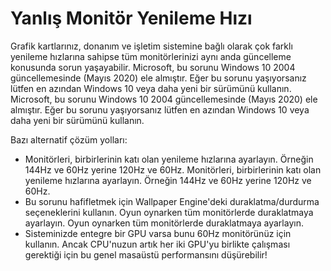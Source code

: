 # Yanlış Monitör Yenileme Hızı

Grafik kartlarınız, donanım ve işletim sistemine bağlı olarak çok farklı yenileme hızlarına sahipse tüm monitörlerinizi aynı anda güncelleme konusunda sorun yaşayabilir. Microsoft, bu sorunu Windows 10 2004 güncellemesinde (Mayıs 2020) ele almıştır. Eğer bu sorunu yaşıyorsanız lütfen en azından Windows 10 veya daha yeni bir sürümünü kullanın. Microsoft, bu sorunu Windows 10 2004 güncellemesinde (Mayıs 2020) ele almıştır. Eğer bu sorunu yaşıyorsanız lütfen en azından Windows 10 veya daha yeni bir sürümünü kullanın.

Bazı alternatif çözüm yolları:

* Monitörleri, birbirlerinin katı olan yenileme hızlarına ayarlayın. Örneğin 144Hz ve 60Hz yerine 120Hz ve 60Hz. Monitörleri, birbirlerinin katı olan yenileme hızlarına ayarlayın. Örneğin 144Hz ve 60Hz yerine 120Hz ve 60Hz.
* Bu sorunu hafifletmek için Wallpaper Engine'deki duraklatma/durdurma seçeneklerini kullanın. Oyun oynarken tüm monitörlerde duraklatmaya ayarlayın. Oyun oynarken tüm monitörlerde duraklatmaya ayarlayın.
* Sisteminizde entegre bir GPU varsa bunu 60Hz monitörünüz için kullanın. Ancak CPU'nuzun artık her iki GPU'yu birlikte çalışması gerektiği için bu genel masaüstü performansını düşürebilir!